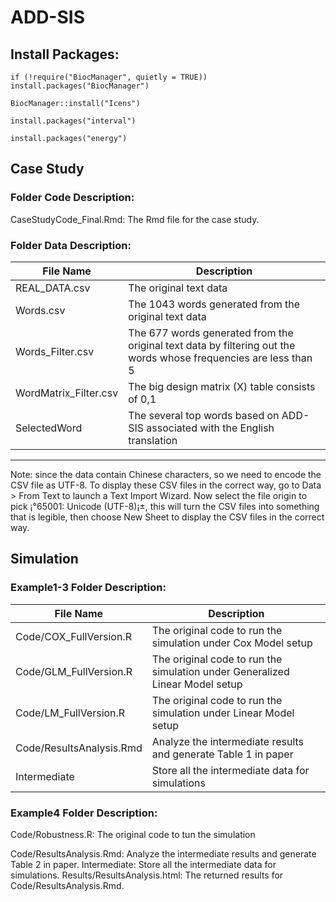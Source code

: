 # ADD-SIS

## Install Packages: 

`if (!require("BiocManager", quietly = TRUE))
    install.packages("BiocManager")`
    
`BiocManager::install("Icens")`

`install.packages("interval")`

`install.packages("energy")`

## Case Study 

### Folder Code Description:

CaseStudyCode_Final.Rmd: The Rmd file for the case study. 



### Folder Data Description:

| File Name | Description  |
| ------- | --- |
| REAL_DATA.csv | The original text data |
|Words.csv| The 1043 words generated from the original text data|
|Words_Filter.csv| The 677 words generated from the original text data by filtering out the words whose frequencies are less than 5|
|WordMatrix_Filter.csv|The big design matrix (X) table consists of 0,1|
|SelectedWord | The several top words based on ADD-SIS associated with the English translation|
______________________________________________________________________________________________
Note: since the data contain Chinese characters, so we need to encode the CSV file as UTF-8. To display these CSV files in the correct way, go to Data > From Text to launch a Text Import Wizard. Now select the file origin to pick ¡°65001: Unicode (UTF-8)¡±, this will turn the CSV files into something that is legible, then choose New Sheet to display the CSV files in the correct way.



## Simulation

### Example1-3 Folder Description:
| File Name | Description  |
| ------- | --- |
| Code/COX_FullVersion.R | The original code to run the simulation under Cox Model setup |
|Code/GLM_FullVersion.R| The original code to run the simulation under Generalized Linear Model  setup |
|Code/LM_FullVersion.R| The original code to run the simulation under  Linear Model  setup|
|Code/ResultsAnalysis.Rmd| Analyze the intermediate results and generate Table 1 in paper|
|Intermediate|Store all the intermediate data for simulations|



### Example4 Folder Description:

Code/Robustness.R: The original code to tun the simulation

Code/ResultsAnalysis.Rmd: Analyze the intermediate results and generate Table 2 in paper. 
Intermediate: Store all the intermediate data for simulations. 
Results/ResultsAnalysis.html: The returned results for Code/ResultsAnalysis.Rmd. 
